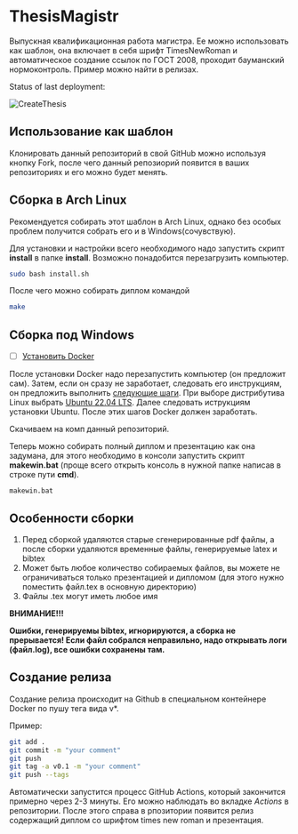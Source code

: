 # ThesisMagistr
Выпускная квалификационная работа магистра. Ее можно использовать как шаблон, она включает в себя шрифт TimesNewRoman и автоматическое создание ссылок по ГОСТ 2008, проходит бауманский нормоконтроль. Пример можно найти в релизах.

Status of last deployment:

![CreateThesis](https://github.com/NikitaDmitryuk/ThesisMagistr/actions/workflows/main.yml/badge.svg)

## Использование как шаблон

Клонировать данный репозиторий в свой GitHub можно используя кнопку Fork, после чего данный репозиорий появится в ваших репозиториях и его можно будет менять.

## Сборка в Arch Linux

Рекомендуется собирать этот шаблон в Arch Linux, однако без особых проблем получится собрать его и в Windows(сочувствую).

Для установки и настройки всего необходимого надо запустить скрипт **install** в папке **install**. Возможно понадобится перезагрузить компьютер.

```bash
sudo bash install.sh
```

После чего можно собирать диплом командой

```bash
make
```

## Сборка под Windows

- [ ] [Установить Docker](https://docs.docker.com/desktop/install/windows-install/)

После установки Docker надо перезапустить компьютер (он предложит сам).
Затем, если он сразу не заработает, следовать его инструкциям, он предложить выполнить [следующие шаги](https://docs.microsoft.com/ru-ru/windows/wsl/install-manual#step-4---download-the-linux-kernel-update-package).
При выборе дистрибутива Linux выбрать [Ubuntu 22.04 LTS](https://www.microsoft.com/store/apps/9PN20MSR04DW).
Далее следовать иструкциям установки Ubuntu.
После этих шагов Docker должен заработать.

Скачиваем на комп данный репозиторий.

Теперь можно собирать полный диплом и презентацию как она задумана, для этого необходимо в консоли запустить скрипт **makewin.bat** (проще всего открыть консоль в нужной папке написав в строке пути **cmd**).

```console
makewin.bat
```

## Особенности сборки

1. Перед сборкой удаляются старые сгенерированные pdf файлы, а после сборки удаляются временные файлы, генерируемые latex и bibtex
2. Может быть любое количество собираемых файлов, вы можете не ограничиваться только презентацией и дипломом (для этого нужно поместить файл.tex в основную директорию)
3. Файлы .tex могут иметь любое имя

**ВНИМАНИЕ!!!**

**Ошибки, генерируемы bibtex, игнорируются, а сборка не прерывается! Если файл собрался неправильно, надо открывать логи (файл.log), все ошибки сохранены там.**

## Создание релиза

Создание релиза происходит на Github в специальном контейнере Docker по пушу тега вида v*. 

Пример:

```bash
git add .
git commit -m "your comment"
git push
git tag -a v0.1 -m "your comment"
git push --tags
```
Автоматически запустится процесс GitHub Actions, который закончится примерно через 2-3 минуты. Его можно наблюдать во вкладке *Actions* в репозитории. 
После этого справа в рпозитории появится релиз содержащий диплом со шрифтом times new roman и презентация.

